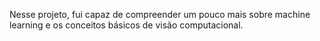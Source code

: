 Nesse projeto, fui capaz de compreender um pouco mais sobre machine learning e os conceitos básicos de visão computacional.
